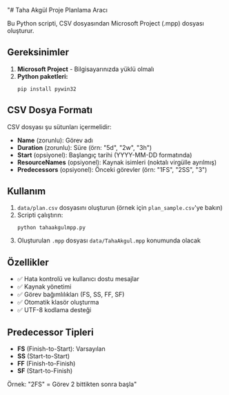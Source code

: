 "# Taha Akgül Proje Planlama Aracı

Bu Python scripti, CSV dosyasından Microsoft Project (.mpp) dosyası oluşturur.

## Gereksinimler

1. **Microsoft Project** - Bilgisayarınızda yüklü olmalı
2. **Python paketleri:**
   ```
   pip install pywin32
   ```

## CSV Dosya Formatı

CSV dosyası şu sütunları içermelidir:

- **Name** (zorunlu): Görev adı
- **Duration** (zorunlu): Süre (örn: "5d", "2w", "3h")
- **Start** (opsiyonel): Başlangıç tarihi (YYYY-MM-DD formatında)
- **ResourceNames** (opsiyonel): Kaynak isimleri (noktalı virgülle ayrılmış)
- **Predecessors** (opsiyonel): Önceki görevler (örn: "1FS", "2SS", "3")

## Kullanım

1. `data/plan.csv` dosyasını oluşturun (örnek için `plan_sample.csv`'ye bakın)
2. Scripti çalıştırın:
   ```
   python tahaakgulmpp.py
   ```
3. Oluşturulan `.mpp` dosyası `data/TahaAkgul.mpp` konumunda olacak

## Özellikler

- ✅ Hata kontrolü ve kullanıcı dostu mesajlar
- ✅ Kaynak yönetimi
- ✅ Görev bağımlılıkları (FS, SS, FF, SF)
- ✅ Otomatik klasör oluşturma
- ✅ UTF-8 kodlama desteği

## Predecessor Tipleri

- **FS** (Finish-to-Start): Varsayılan
- **SS** (Start-to-Start)
- **FF** (Finish-to-Finish) 
- **SF** (Start-to-Finish)

Örnek: "2FS" = Görev 2 bittikten sonra başla" 
